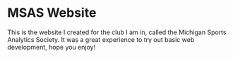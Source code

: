 # MSAS Website

This is the website I created for the club I am in, called the Michigan Sports Analytics Society. It was a great experience to try out basic web development, hope you enjoy!
